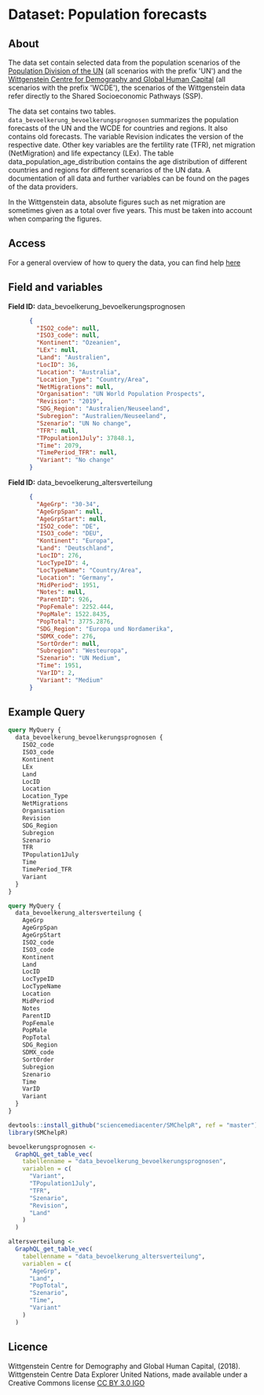 # Dataset: Population forecasts

## About <a name = "about"></a>

The data set contain selected data from the population scenarios of the [Population Division of the UN](https://population.un.org/wpp/) (all scenarios with the prefix 'UN') and the [Wittgenstein Centre for Demography and Global Human Capital](https://dataexplorer.wittgensteincentre.org) (all scenarios with the prefix 'WCDE'), the scenarios of the Wittgenstein data refer directly to the Shared Socioeconomic Pathways (SSP).

The data set contains two tables. `data_bevoelkerung_bevoelkerungsprognosen` summarizes the population forecasts of the UN and the WCDE for countries and regions. It also contains old forecasts. The variable Revision indicates the version of the respective date. Other key variables are the fertility rate (TFR), net migration (NetMigration) and life expectancy (LEx). The table data_population_age_distribution contains the age distribution of different countries and regions for different scenarios of the UN data. A documentation of all data and further variables can be found on the pages of the data providers.

In the Wittgenstein data, absolute figures such as net migration are sometimes given as a total over five years. This must be taken into account when comparing the figures.

## Access <a name = "access"></a>

For a general overview of how to query the data, you can find help [here](../README.md)

## Field and variables

**Field ID:** data_bevoelkerung_bevoelkerungsprognosen

```JSON
      {
        "ISO2_code": null,
        "ISO3_code": null,
        "Kontinent": "Ozeanien",
        "LEx": null,
        "Land": "Australien",
        "LocID": 36,
        "Location": "Australia",
        "Location_Type": "Country/Area",
        "NetMigrations": null,
        "Organisation": "UN World Population Prospects",
        "Revision": "2019",
        "SDG_Region": "Australien/Neuseeland",
        "Subregion": "Australien/Neuseeland",
        "Szenario": "UN No change",
        "TFR": null,
        "TPopulation1July": 37848.1,
        "Time": 2079,
        "TimePeriod_TFR": null,
        "Variant": "No change"
      }
```

**Field ID:** data_bevoelkerung_altersverteilung

```JSON
      {
        "AgeGrp": "30-34",
        "AgeGrpSpan": null,
        "AgeGrpStart": null,
        "ISO2_code": "DE",
        "ISO3_code": "DEU",
        "Kontinent": "Europa",
        "Land": "Deutschland",
        "LocID": 276,
        "LocTypeID": 4,
        "LocTypeName": "Country/Area",
        "Location": "Germany",
        "MidPeriod": 1951,
        "Notes": null,
        "ParentID": 926,
        "PopFemale": 2252.444,
        "PopMale": 1522.8435,
        "PopTotal": 3775.2876,
        "SDG_Region": "Europa und Nordamerika",
        "SDMX_code": 276,
        "SortOrder": null,
        "Subregion": "Westeuropa",
        "Szenario": "UN Medium",
        "Time": 1951,
        "VarID": 2,
        "Variant": "Medium"
      }
```

## Example Query

```GraphQL
query MyQuery {
  data_bevoelkerung_bevoelkerungsprognosen {
    ISO2_code
    ISO3_code
    Kontinent
    LEx
    Land
    LocID
    Location
    Location_Type
    NetMigrations
    Organisation
    Revision
    SDG_Region
    Subregion
    Szenario
    TFR
    TPopulation1July
    Time
    TimePeriod_TFR
    Variant
  }
}

```

```GraphQL
query MyQuery {
  data_bevoelkerung_altersverteilung {
    AgeGrp
    AgeGrpSpan
    AgeGrpStart
    ISO2_code
    ISO3_code
    Kontinent
    Land
    LocID
    LocTypeID
    LocTypeName
    Location
    MidPeriod
    Notes
    ParentID
    PopFemale
    PopMale
    PopTotal
    SDG_Region
    SDMX_code
    SortOrder
    Subregion
    Szenario
    Time
    VarID
    Variant
  }
}
```

```R
devtools::install_github("sciencemediacenter/SMChelpR", ref = "master")
library(SMChelpR)

bevoelkerungsprognosen <-
  GraphQL_get_table_vec(
    tabellenname = "data_bevoelkerung_bevoelkerungsprognosen",
    variablen = c(
      "Variant", 
      "TPopulation1July",
      "TFR",
      "Szenario",
      "Revision",
      "Land"
    )
  )

altersverteilung <-
  GraphQL_get_table_vec(
    tabellenname = "data_bevoelkerung_altersverteilung",
    variablen = c(
      "AgeGrp",
      "Land", 
      "PopTotal", 
      "Szenario",
      "Time",
      "Variant"
    )
  )
```

## Licence

Wittgenstein Centre for Demography and Global Human Capital, (2018). Wittgenstein Centre Data Explorer 
United Nations, made available under a Creative Commons license [CC BY 3.0 IGO](http://creativecommons.org/licenses/by/3.0/igo/)


